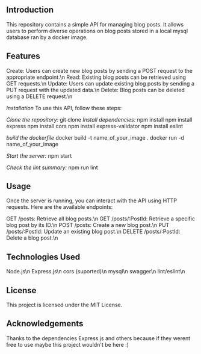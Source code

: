 ## **Introduction**
This repository contains a simple API for managing blog posts. It allows users to perform diverse operations on blog posts stored in a local mysql database ran by a docker image.

## **Features**
Create: Users can create new blog posts by sending a POST request to the appropriate endpoint.\n
Read: Existing blog posts can be retrieved using GET requests.\n
Update: Users can update existing blog posts by sending a PUT request with the updated data.\n
Delete: Blog posts can be deleted using a DELETE request.\n

_Installation_
To use this API, follow these steps:

_Clone the repository:_ git clone 
_Install dependencies:_ npm install
npm install express
npm install cors
npm install express-validator
npm install eslint

_build the dockerfile_
docker build -t name_of_your_image .
docker run -d name_of_your_image

_Start the server:_ npm start

_Check the lint summary:_ npm run lint


## **Usage**
Once the server is running, you can interact with the API using HTTP requests. Here are the available endpoints:

GET /posts: Retrieve all blog posts.\n
GET /posts/:PostId: Retrieve a specific blog post by its ID.\n
POST /posts: Create a new blog post.\n
PUT /posts/:PostId: Update an existing blog post.\n
DELETE /posts/:PostId: Delete a blog post.\n

## **Technologies Used**
Node.js\n
Express.js\n
cors (suported)\n
mysql\n
swagger\n
lint/eslint\n

## **License**
This project is licensed under the MIT License.

## **Acknowledgements**
Thanks to the dependencies Express.js and others because if they werent free to use maybe this project wouldn't be here :)
